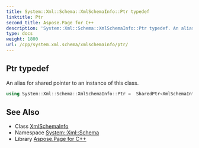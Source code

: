 ```yaml
---
title: System::Xml::Schema::XmlSchemaInfo::Ptr typedef
linktitle: Ptr
second_title: Aspose.Page for C++
description: 'System::Xml::Schema::XmlSchemaInfo::Ptr typedef. An alias for shared pointer to an instance of this class in C++.'
type: docs
weight: 1800
url: /cpp/system.xml.schema/xmlschemainfo/ptr/
---
```

## Ptr typedef


An alias for shared pointer to an instance of this class.

```cpp
using System::Xml::Schema::XmlSchemaInfo::Ptr =  SharedPtr<XmlSchemaInfo>
```

## See Also

* Class [XmlSchemaInfo](../)
* Namespace [System::Xml::Schema](../../)
* Library [Aspose.Page for C++](../../../)
